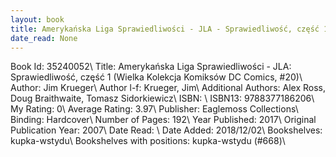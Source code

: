 ```yaml
---
layout: book
title: Amerykańska Liga Sprawiedliwości - JLA - Sprawiedliwość, część 1 (Wielka Kolekcja Komiksów DC Comics,  no. 20)
date_read: None
---
```


Book Id: 35240052\ 
Title: Amerykańska Liga Sprawiedliwości - JLA: Sprawiedliwość, część 1 (Wielka Kolekcja Komiksów DC Comics, #20)\ 
Author: Jim Krueger\ 
Author l-f: Krueger, Jim\ 
Additional Authors: Alex Ross, Doug Braithwaite, Tomasz Sidorkiewicz\ 
ISBN: \ 
ISBN13: 9788377186206\ 
My Rating: 0\ 
Average Rating: 3.97\ 
Publisher: Eaglemoss Collections\ 
Binding: Hardcover\ 
Number of Pages: 192\ 
Year Published: 2017\ 
Original Publication Year: 2007\ 
Date Read: \ 
Date Added: 2018/12/02\ 
Bookshelves: kupka-wstydu\ 
Bookshelves with positions: kupka-wstydu (#668)\ 

